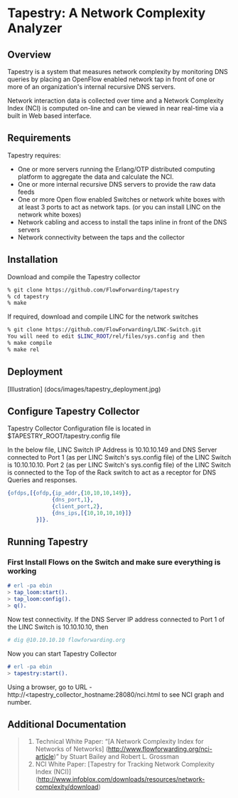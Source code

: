 # Tapestry: A Network Complexity Analyzer

## Overview

Tapestry is a system that measures network complexity by monitoring DNS
queries by placing an OpenFlow enabled network tap in
front of one or more of an organization's internal recursive DNS servers.

Network interaction data is collected over time and a Network Complexity Index (NCI)
is computed on-line and can be viewed in near real-time via a built in Web based
interface.

## Requirements

Tapestry requires:

* One or more servers running the Erlang/OTP distributed computing platform to aggregate the data and calculate the NCI.
* One or more internal recursive DNS servers to provide the raw data feeds
* One or more Open flow enabled Switches or network white boxes with at
    least 3 ports to act as network taps. (or you can install LINC on
    the network white boxes)
* Network cabling and access to install the taps inline in front of
    the DNS servers
* Network connectivity between the taps and the collector

## Installation

Download and compile the Tapestry collector

```bash
% git clone https://github.com/FlowForwarding/tapestry
% cd tapestry
% make
```

If required, download and compile LINC for the network switches

```bash
% git clone https://github.com/FlowForwarding/LINC-Switch.git
You will need to edit $LINC_ROOT/rel/files/sys.config and then
% make compile
% make rel
```

## Deployment

[Illustration] (docs/images/tapestry_deployment.jpg)

## Configure Tapestry Collector
Tapestry Collector Configuration file is located in $TAPESTRY_ROOT/tapestry.config file

In the below file, LINC Switch IP Address is 10.10.10.149 and DNS Server connected to 
Port 1 (as per LINC Switch's sys.config file) of the LINC Switch is 10.10.10.10.
Port 2 (as per LINC Switch's sys.config file) of the LINC Switch is connected to the
Top of the Rack switch to act as a receptor for DNS Queries and responses.

```erlang
{ofdps,[{ofdp,{ip_addr,{10,10,10,149}},
              {dns_port,1},
              {client_port,2},
              {dns_ips,[{10,10,10,10}]}
         }]}.
```


## Running Tapestry

### First Install Flows on the Switch and make sure everything is working
```erlang
# erl -pa ebin
> tap_loom:start().
> tap_loom:config().
> q().
```

Now test connectivity.  If the DNS Server IP address connected to Port 1 of the LINC Switch is 10.10.10.10, then
```bash
# dig @10.10.10.10 flowforwarding.org
```
Now you can start Tapestry Collector
```erlang
# erl -pa ebin
> tapestry:start().
```

Using a browser, go to URL - http://<tapestry_collector_hostname:28080/nci.html to see NCI graph and number.

## Additional Documentation
>1. Technical White Paper: “[A Network Complexity Index for Networks of Networks] (http://www.flowforwarding.org/nci-article)” by Stuart Bailey and Robert L. Grossman
>2. NCI White Paper: [Tapestry for Tracking Network Complexity Index (NCI)] (http://www.infoblox.com/downloads/resources/network-complexity/download)
